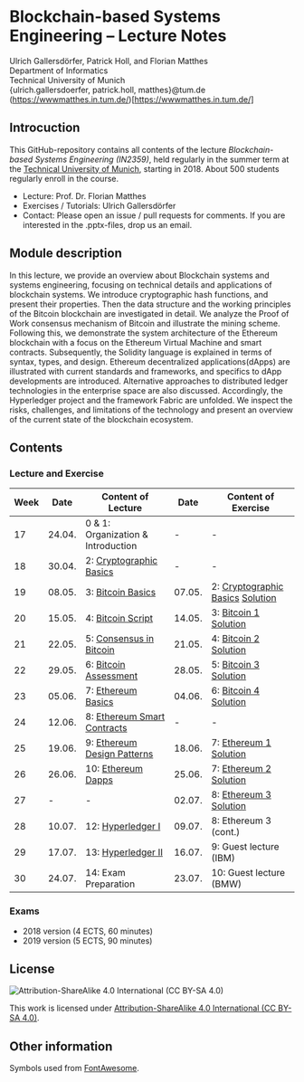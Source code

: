 # Blockchain-based Systems Engineering – Lecture Notes
Ulrich Gallersdörfer, Patrick Holl, and Florian Matthes <br>
Department of Informatics <br>
Technical University of Munich <br>
{ulrich.gallersdoerfer, patrick.holl, matthes}@tum.de
(https://wwwmatthes.in.tum.de/)[https://wwwmatthes.in.tum.de/]



## Introcuction

This GitHub-repository contains all contents of the lecture _Blockchain-based Systems Engineering (IN2359)_, held regularly in the summer term at the [Technical University of Munich](https://www.tum.de), starting in 2018. About 500 students regularly enroll in the course. 

- Lecture: Prof. Dr. Florian Matthes
- Exercises / Tutorials: Ulrich Gallersdörfer
- Contact: Please open an issue / pull requests for comments. If you are interested in the .pptx-files, drop us an email. 


## Module description
In this lecture, we provide an overview about Blockchain systems and systems engineering, focusing on technical details and applications of blockchain systems. We introduce cryptographic hash functions, and present their properties. Then the data structure and the working principles of the Bitcoin blockchain are investigated in detail. We analyze the Proof of Work consensus mechanism of Bitcoin and illustrate the mining scheme. Following this, we demonstrate the system architecture of the Ethereum blockchain with a focus on the Ethereum Virtual Machine and smart contracts. Subsequently, the Solidity language is explained in terms of syntax, types, and design. Ethereum decentralized applications(dApps) are illustrated with current standards and frameworks, and specifics to dApp developments are introduced. Alternative approaches to distributed ledger technologies in the enterprise space are also discussed. Accordingly, the Hyperledger project and the framework Fabric are unfolded. We inspect the risks, challenges, and limitations of the technology and present an overview of the current state of the blockchain ecosystem.

## Contents

### Lecture and Exercise

| Week 	| Date   	| Content of Lecture                 				| Date   	| Content of Exercise     	|
|------	|--------	|-------------------------------------------		|--------	|-------------------------	|
| 17   	| 24.04. 	| 0 & 1: Organization & Introduction 				| -      	| -                       	|
| 18   	| 30.04. 	| 2: [Cryptographic Basics](slides/02_Cryptographic_Basics.pdf)            	| -      	| -                       	|
| 19   	| 08.05. 	| 3: [Bitcoin Basics](slides/03_Bitcoin_Basics.pdf)                  	| 07.05. 	| 2: [Cryptographic Basics](exercises/ex1.pdf) [Solution](exercises/ex1_sol.pdf) 	|
| 20   	| 15.05. 	| 4: [Bitcoin Script](slides/04_Bitcoin_Script.pdf)                  	| 14.05. 	| 3: [Bitcoin 1](exercises/ex2.pdf) [Solution](exercises/ex2_sol.pdf)            	|
| 21   	| 22.05. 	| 5: [Consensus in Bitcoin](slides/05_Consensus_in_Bitcoin.pdf)            	| 21.05. 	| 4: [Bitcoin 2](exercises/ex3.pdf) [Solution](exercises/ex3_sol.pdf)            	|
| 22   	| 29.05. 	| 6: [Bitcoin Assessment](slides/06_Bitcoin_Assessment.pdf)              	| 28.05. 	| 5: [Bitcoin 3](exercises/ex4.pdf) [Solution](exercises/ex4_sol.pdf)            	|
| 23   	| 05.06. 	| 7: [Ethereum Basics](slides/07_Ethereum_Basics.pdf)                 	| 04.06. 	| 6: [Bitcoin 4](exercises/ex5.pdf) [Solution](exercises/ex5_sol.pdf)            	|
| 24   	| 12.06. 	| 8: [Ethereum Smart Contracts](slides/08_Ethereum_Smart_Contracts.pdf)        	| -      	| -                       	|
| 25   	| 19.06. 	| 9: [Ethereum Design Patterns](slides/09_Ethereum_Design_Patterns.pdf)      	| 18.06. 	| 7: [Ethereum 1](exercises/ex6.pdf) [Solution](exercises/ex6_sol.pdf)           	|
| 26   	| 26.06. 	| 10: [Ethereum Dapps](slides/10_Ethereum_dApps.pdf)                 	| 25.06. 	| 7: [Ethereum 2](exercises/ex7.pdf) [Solution](exercises/ex7_sol.pdf)  	|
| 27   	| -      	| -                                  				| 02.07. 	| 8: [Ethereum 3](exercises/ex8.pdf) [Solution](exercises/ex8_sol.pdf)           	|
| 28   	| 10.07. 	| 12: [Hyperledger I](slides/11_Hyperledger_I.pdf)           	| 09.07. 	| 8: Ethereum 3 (cont.)  	|
| 29   	| 17.07. 	| 13: [Hyperledger II](slides/12_Hyperledger_II.pdf)             	| 16.07. 	| 9: Guest lecture (IBM) 	|
| 30   	| 24.07. 	| 14: Exam Preparation               	| 23.07. 	| 10: Guest lecture (BMW) 	|

### Exams

- 2018 version (4 ECTS, 60 minutes)
- 2019 version (5 ECTS, 90 minutes)


## License
![Attribution-ShareAlike 4.0 International (CC BY-SA 4.0)](https://licensebuttons.net/l/by-sa/4.0/88x31.png)

This work is licensed under [Attribution-ShareAlike 4.0 International (CC BY-SA 4.0)](https://creativecommons.org/licenses/by-sa/4.0/). 

## Other information
Symbols used from [FontAwesome](https://fontawesome.com/).
